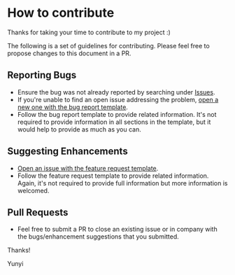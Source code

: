 # How to contribute

Thanks for taking your time to contribute to my project :)

The following is a set of guidelines for contributing. Please feel free to propose changes to this document in a PR.

## Reporting Bugs

- Ensure the bug was not already reported by searching under [Issues](https://github.com/Badboy-16/twentyfortyeight/issues).
- If you're unable to find an open issue addressing the problem, [open a new one with the bug report template](https://github.com/Badboy-16/twentyfortyeight/issues/new?assignees=&labels=&template=bug_report.md&title=).
- Follow the bug report template to provide related information. It's not required to provide information in all sections in the template, but it would help to provide as much as you can.

## Suggesting Enhancements
- [Open an issue with the feature request template](https://github.com/Badboy-16/twentyfortyeight/issues/new?assignees=&labels=&template=feature_request.md&title=).
- Follow the feature request template to provide related information. Again, it's not required to provide full information but more information is welcomed.

## Pull Requests
- Feel free to submit a PR to close an existing issue or in company with the bugs/enhancement suggestions that you submitted.

Thanks!

Yunyi

